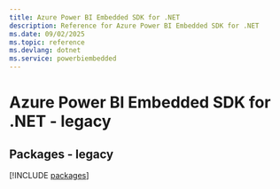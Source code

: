 ```yaml
---
title: Azure Power BI Embedded SDK for .NET
description: Reference for Azure Power BI Embedded SDK for .NET
ms.date: 09/02/2025
ms.topic: reference
ms.devlang: dotnet
ms.service: powerbiembedded
---
```

# Azure Power BI Embedded SDK for .NET - legacy
## Packages - legacy
[!INCLUDE [packages](power-bi-embedded-index.md)]